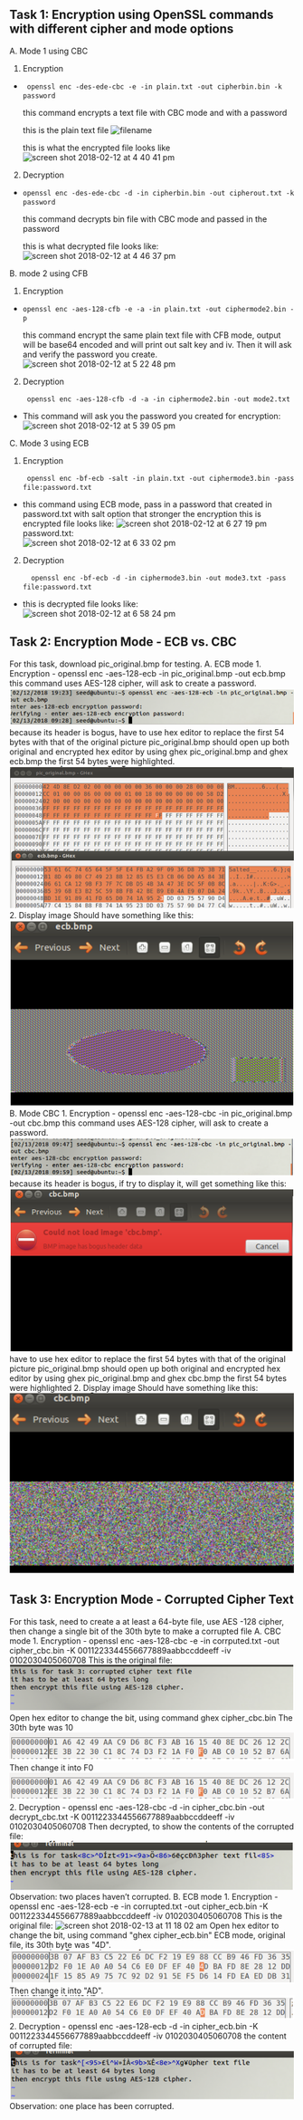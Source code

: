 Task 1: Encryption using OpenSSL commands with different cipher and mode options
----------------------------------------------------------------------------------------------------------------
A.	 Mode 1 using CBC 

1.	Encryption 
-      openssl enc -des-ede-cbc -e -in plain.txt -out cipherbin.bin -k password              
     this command encrypts a text file with CBC mode and with a password

     this is the plain text file
       ![filename](https://user-images.githubusercontent.com/36014195/36122343-010222b0-1017-11e8-9638-2e634287750f.png)
       
     this is what the encrypted file looks like     
       ![screen shot 2018-02-12 at 4 40 41 pm](https://user-images.githubusercontent.com/36014195/36122546-be277d4a-1017-11e8-8520-acf3a9d22a6a.png)

2.	Decryption
-     openssl enc -des-ede-cbc -d -in cipherbin.bin -out cipherout.txt -k password    
     this command decrypts bin file with CBC mode and passed in the password
     
     this is what decrypted file looks like:
![screen shot 2018-02-12 at 4 46 37 pm](https://user-images.githubusercontent.com/36014195/36122563-d7567e6a-1017-11e8-970c-3f8bff4e66e8.png)

B.	mode 2 using CFB
1.	Encryption
-	  openssl enc -aes-128-cfb -e -a -in plain.txt -out ciphermode2.bin -p      
     this command encrypt the same plain text file with CFB mode, output will be base64 encoded and will print out salt key and iv. Then it will ask and verify the password you create.
![screen shot 2018-02-12 at 5 22 48 pm](https://user-images.githubusercontent.com/36014195/36123893-31ec4b8a-101c-11e8-989b-c8dad68e4cb7.png) 

2.	Decryption
   
         openssl enc -aes-128-cfb -d -a -in ciphermode2.bin -out mode2.txt
- This command will ask you the password you created for encryption:
![screen shot 2018-02-12 at 5 39 05 pm](https://user-images.githubusercontent.com/36014195/36124578-8e09cf3a-101e-11e8-807f-7f3685b3653e.png)

C.	Mode 3 using ECB
1.	Encryption

         openssl enc -bf-ecb -salt -in plain.txt -out ciphermode3.bin -pass file:password.txt
- this command using ECB mode, pass in a password that created in password.txt with salt option that stronger the encryption
    this is encrypted file looks like:
![screen shot 2018-02-12 at 6 27 19 pm](https://user-images.githubusercontent.com/36014195/36125555-6cbbeb70-1022-11e8-8fe3-c357738276d6.png)                                           
password.txt:                 
![screen shot 2018-02-12 at 6 33 02 pm](https://user-images.githubusercontent.com/36014195/36125931-3196516e-1024-11e8-8848-fb8f358266bc.png)
2.	Decryption
       
          openssl enc -bf-ecb -d -in ciphermode3.bin -out mode3.txt -pass file:password.txt
- this is decrypted file looks like:     
![screen shot 2018-02-12 at 6 58 24 pm](https://user-images.githubusercontent.com/36014195/36126503-c99026e6-1026-11e8-8585-b49ee0479363.png)

Task 2: Encryption Mode - ECB vs. CBC
----------------------------------------------------------------------------------------------------------------------------
For this task, download pic_original.bmp for testing.
A. ECB mode
	1. Encryption
		- openssl enc -aes-128-ecb -in pic_original.bmp -out ecb.bmp
			this command uses AES-128 cipher, will ask to create a password.
			![screen shot 2018-02-13 at 11 17 23 am](https://raw.githubusercontent.com/superadude2/CSCE548-Group9/master/images/Screen%20Shot%202018-02-13%20at%2011.17.23%20AM.png)
			because its header is bogus, have to use hex editor to replace the first 54 bytes with that of the original picture pic_original.bmp
			should open up both original and encrypted hex editor by using ghex pic_original.bmp and ghex ecb.bmp
			the first 54 bytes were highlighted.
			![screen shot 2018-02-13 at 11 17 33 am](https://raw.githubusercontent.com/superadude2/CSCE548-Group9/master/images/Screen%20Shot%202018-02-13%20at%2011.17.33%20AM.png)
	2. Display image
	Should have something like this:
	![screen shot 2018-02-13 at 11 17 44 am](https://raw.githubusercontent.com/superadude2/CSCE548-Group9/master/images/Screen%20Shot%202018-02-13%20at%2011.17.44%20AM.png)
B. Mode CBC
	1. Encryption
		- openssl enc -aes-128-cbc -in pic_original.bmp -out cbc.bmp 
			this command uses AES-128 cipher, will ask to create a password.
			![screen shot 2018-02-13 at 11 17 53 am](https://raw.githubusercontent.com/superadude2/CSCE548-Group9/master/images/Screen%20Shot%202018-02-13%20at%2011.17.53%20AM.png)
			because its header is bogus, if try to display it, will get something like this:
			![screen shot 2018-02-13 at 11 18 04 am](https://raw.githubusercontent.com/superadude2/CSCE548-Group9/master/images/Screen%20Shot%202018-02-13%20at%2011.18.04%20AM.png)
			have to use hex editor to replace the first 54 bytes with that of the original picture pic_original.bmp
			should open up both original and encrypted hex editor by using ghex pic_original.bmp and ghex cbc.bmp
			the first 54 bytes were highlighted
	2. Display image
		Should have something like this:
		![screen shot 2018-02-13 at 11 18 23 am](https://raw.githubusercontent.com/superadude2/CSCE548-Group9/master/images/Screen%20Shot%202018-02-13%20at%2011.18.23%20AM.png)

Task 3: Encryption Mode - Corrupted Cipher Text
----------------------------------------------------------------------------------------------------------------------------
For this task, need to create a at least a 64-byte file, use AES -128 cipher, then change a single bit of the 30th byte to make a corrupted file
A. CBC mode
	1. Encryption
		- openssl enc -aes-128-cbc -e -in corrputed.txt -out cipher_cbc.bin \-K 0011223344556677889aabbccddeeff \-iv 0102030405060708
		This is the original file:
![screen shot 2018-02-13 at 11 18 39 am](https://github.com/superadude2/CSCE548-Group9/blob/master/images/Screen%20Shot%202018-02-13%20at%2011.18.39%20AM.png)
		Open hex editor to change the bit, using command ghex cipher_cbc.bin
		The 30th byte was 10
		![screen shot](https://github.com/superadude2/CSCE548-Group9/blob/master/images/Screen%20Shot%202018-02-13%20at%2011.18.55%20AM.png)
		Then change it into F0
		![screen shot 2018-02-13 at 11 18 47 am](https://github.com/superadude2/CSCE548-Group9/blob/master/images/Screen%20Shot%202018-02-13%20at%2011.18.55%20AM.png)
	2. Decryption
		- openssl enc -aes-128-cbc -d -in cipher_cbc.bin -out decrypt_cbc.txt \-K 0011223344556677889aabbccddeeff \-iv 0102030405060708
			Then decrypted, to show the contents of the corrupted file:
			![screen shot 2018-02-13 at 11 18 55 am](https://github.com/superadude2/CSCE548-Group9/blob/master/images/Screen%20Shot%202018-02-13%20at%2011.19.02%20AM.png)
			Observation: two places haven’t corrupted.
B. ECB mode
	1. Encryption
		- openssl enc -aes-128-ecb -e -in corrupted.txt -out cipher_ecb.bin \-K 0011223344556677889aabbccddeeff \-iv 0102030405060708
		This is the original file:
		![screen shot 2018-02-13 at 11 18 02 am]()
		Open hex editor to change the bit, using command "ghex cipher_ecb.bin"
		ECB mode, original file, its 30th byte was "4D".
		![screen shot](https://github.com/superadude2/CSCE548-Group9/blob/master/images/Screen%20Shot%202018-02-13%20at%2011.19.17%20AM.png)
		Then change it into "AD".
		![screen shot 2018-02-13 at 11 19 09 am](https://github.com/superadude2/CSCE548-Group9/blob/master/images/Screen%20Shot%202018-02-13%20at%2011.19.23%20AM.png)
	2. Decryption
		- openssl enc -aes-128-ecb -d -in cipher_ecb.bin \-K 0011223344556677889aabbccddeeff \-iv 0102030405060708
			the content of corrupted file:
			![screen shot 2018-02-13 at 11 19 29 am](https://github.com/superadude2/CSCE548-Group9/blob/master/images/Screen%20Shot%202018-02-13%20at%2011.19.29%20AM.png)
			Observation: one place has been corrupted. 